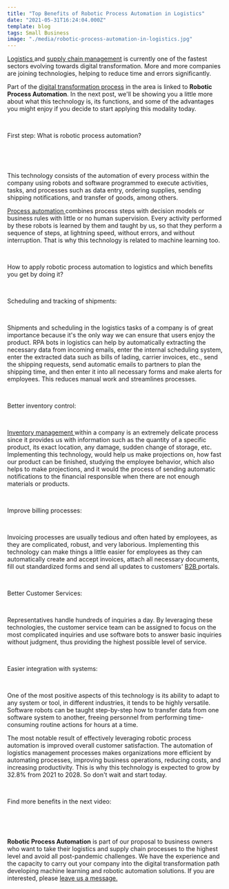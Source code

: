 ```yaml
---
title: "Top Benefits of Robotic Process Automation in Logistics"
date: "2021-05-31T16:24:04.000Z"
template: blog
tags: Small Business
image: "./media/robotic-process-automation-in-logistics.jpg"
---
```


<a target="_blank" href="https://cobuildlab.com/blog/Main-Logistic-Processes-importance/">  Logistics </a> and <a target="_blank" href="https://cobuildlab.com/blog/Know-the-Benefits-of-a-Supply-Chain-Management-Software-in-your-small-business/">  supply chain management</a> is currently one of the fastest sectors evolving towards digital transformation. More and more companies are joining technologies, helping to reduce time and errors significantly. 

Part of the <a target="_blank" href="https://cobuildlab.com/blog/what-is-digital-transformation-and-how-can-small-businesses-take-advantage-of-it-this-2020/"> digital transformation process</a> in the area is linked to **Robotic Process Automation**. In the next post, we'll be showing you a little more about what this technology is, its functions, and some of the advantages you might enjoy if you decide to start applying this modality today.

<br>

<title-2>First step: What is robotic process automation?</title-2>

<br>

<youtube-video id="9URSbTOE4YI"></youtube-video>

<br>

This technology consists of the automation of every process within the company using robots and software programmed to execute activities, tasks, and processes such as data entry, ordering supplies, sending shipping notifications, and transfer of goods, among others. 

<a target="_blank" href="https://cobuildlab.com/blog/Process-Automation-and-Software-Solutions-for-Small-Businesses/">  Process automation </a> combines process steps with decision models or business rules with little or no human supervision.  Every activity performed by these robots is learned by them and taught by us, so that they perform a sequence of steps, at lightning speed, without errors, and without interruption. That is why this technology is related to machine learning too. 

<br>

<title-2>How to apply robotic process automation to logistics and which benefits you get by doing it?</title-2>

<br>

<title-3>Scheduling and tracking of shipments:</title-3>

<br>

Shipments and scheduling in the logistics tasks of a company is of great importance because it's the only way we can ensure that users enjoy the product.   RPA bots in logistics can help by automatically extracting the necessary data from incoming emails, enter the internal scheduling system, enter the extracted data such as bills of lading, carrier invoices, etc., send the shipping requests, send automatic emails to partners to plan the shipping time, and then enter it into all necessary forms and make alerts for employees. This reduces manual work and streamlines processes. 

<br>

<title-3>Better inventory control:</title-3>

<br>

<a target="_blank" href="https://cobuildlab.com/blog/Why-to-Use-Automatic-Identification-and-Data-Capture-in-Warehouses-and-Distribution-Centers-this-2020/">  Inventory management </a> within a company is an extremely delicate process since it provides us with information such as the quantity of a specific product, its exact location, any damage, sudden change of storage, etc. Implementing this technology, would help us make projections on, how fast our product can be finished, studying the employee behavior, which also helps to make projections, and it would the process of sending automatic notifications to the financial responsible when there are not enough materials or products.  

<br>

<title-3>Improve billing processes:</title-3>

<br>

Invoicing processes are usually tedious and often hated by employees, as they are complicated, robust, and very laborious. Implementing this technology can make things a little easier for employees as they can automatically create and accept invoices, attach all necessary documents, fill out standardized forms and send all updates to customers' <a target="_blank" href="https://cobuildlab.com/blog/How-can-a-B2B-Software-Company-help-your-business-to-become-a-Saas-Company/">  B2B </a> portals.  

<br>

<title-3>Better Customer Services:</title-3>

<br>

Representatives handle hundreds of inquiries a day. By leveraging these technologies, the customer service team can be assigned to focus on the most complicated inquiries and use software bots to answer basic inquiries without judgment, thus providing the highest possible level of service.

<br>

<title-3>Easier integration with systems:</title-3>

<br>

One of the most positive aspects of this technology is its ability to adapt to any system or tool, in different industries, it tends to be highly versatile.  Software robots can be taught step-by-step how to transfer data from one software system to another, freeing personnel from performing time-consuming routine actions for hours at a time. 

The most notable result of effectively leveraging robotic process automation is improved overall customer satisfaction.  The automation of logistics management processes makes organizations more efficient by automating processes, improving business operations, reducing costs, and increasing productivity.  This is why this technology is expected to grow by 32.8% from 2021 to 2028.  So don't wait and start today.

<br>

<title-4>Find more benefits in the next video:</title-4>

<br>

<youtube-video id="tvuMVsrDURA"></youtube-video>

<br>

**Robotic Process Automation** is part of our proposal to business owners who want to take their logistics and supply chain processes to the highest level and avoid all post-pandemic challenges. We have the experience and the capacity to carry out your company into the digital transformation path developing machine learning and robotic automation solutions. If you are interested, please <a target="_blank" href="hello@cobuildlab.com">   leave us a message.  </a>


